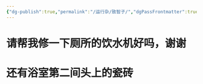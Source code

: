 ```yaml
---
{"dg-publish":true,"permalink":"/运行杂/致智子/","dgPassFrontmatter":true,"created":"2024-09-18T19:32:11.411+08:00","updated":"2024-09-19T10:24:44.491+08:00"}
---
```






# 请帮我修一下厕所的饮水机好吗，谢谢
# 还有浴室第二间头上的瓷砖
